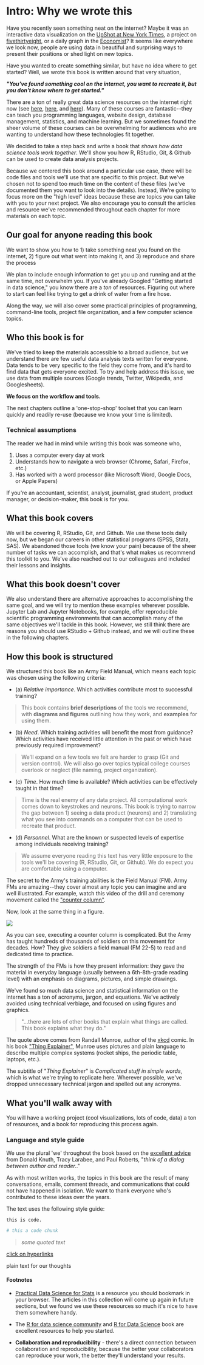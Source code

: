 # Intro: Why we wrote this

Have you recently seen something neat on the internet?  Maybe it was an interactive data visualization on the [UpShot at New York Times](https://www.nytimes.com/section/upshot), a project on [fivethirtyeight](https://projects.fivethirtyeight.com/), or a daily graph in the [Economist](https://www.economist.com/node/21011894)? It seems like everywhere we look now, people are using data in beautiful and surprising ways to present their positions or shed light on new topics. 

Have you wanted to create something similar, but have no idea where to get started? Well, we wrote this book is written around that very situation, 

***"You've found something cool on the internet, you want to recreate it, but you don't know where to get started."***

There are a ton of really great data science resources on the internet right now (see [here](https://www.coursera.org/learn/r-programming), [here](https://www.edx.org/learn/r-programming), and [here](https://www.udacity.com/course/data-analysis-with-r--ud651)). Many of these courses are fantastic--they can teach you programming languages, website design, database management, statistics, and machine learning. But we sometimes found the sheer volume of these courses can be overwhelming for audiences who are wanting to understand how these technologies fit together.  

We decided to take a step back and write a book that *shows how data science tools work together*. We'll show you how R, RStudio, Git, & Github can be used to create data analysis projects. 

Because we centered this book around a particular use case, there will be code files and tools we'll use that are specific to this project. But we've chosen not to spend too much time on the content of these files (we've documented them you want to look into the details). Instead, We're going to focus more on the "high level" ideas because these are topics you can take with you to your next project. We also encourage you to consult the articles and resource we've recommended throughout each chapter for more materials on each topic.

## Our goal for anyone reading this book

We want to show you how to 1) take something neat you found on the internet, 2) figure out what went into making it, and 3) reproduce and share the process 

We plan to include enough information to get you up and running and at the same time, not overwhelm you. If you've already Googled "Getting started in data science," you know there are a *ton* of resources. Figuring out where to start can feel like trying to get a drink of water from a fire hose. 

Along the way, we will also cover some practical principles of programming, command-line tools, project file organization, and a few computer science topics. 

## Who this book is for

We've tried to keep the materials accessible to a broad audience, but we understand there are few useful data analysis texts written for everyone. Data tends to be very specific to the field they come from, and it's hard to find data that gets everyone excited. To try and help address this issue, we use data from multiple sources (Google trends, Twitter, Wikipedia, and Googlesheets).

**We focus on the workflow and tools.**

The next chapters outline a 'one-stop-shop' toolset that you can learn quickly and readily re-use (because we know your time is limited). 

### Technical assumptions

The reader we had in mind while writing this book was someone who, 

1. Uses a computer every day at work
2. Understands how to navigate a web browser (Chrome, Safari, Firefox, etc.)
3. Has worked with a word processor (like Microsoft Word, Google Docs, or Apple Papers) 

If you're an accountant, scientist, analyst, journalist, grad student, product manager, or decision-maker, this book is for you. 

## What this book covers

We will be covering R, RStudio, Git, and Github. We use these tools daily now, but we began our careers in other statistical programs (SPSS, Stata, SAS). We abandoned those tools (we know your pain) because of the sheer number of tasks we can accomplish, and that's what makes us recommend this toolkit to you. We've also reached out to our colleagues and included their lessons and insights.

## What this book doesn't cover

We also understand there are alternative approaches to accomplishing the same goal, and we will try to mention these examples wherever possible. Jupyter Lab and Jupyter Notebooks, for example, offer reproducible scientific programming environments that can accomplish many of the same objectives we'll tackle in this book. However, we still think there are reasons you should use RStudio + Github instead, and we will outline these in the following chapters.  

## How this book is structured

We structured this book like an Army Field Manual, which means each topic was chosen using the following criteria:

- (a) *Relative importance*. Which activities contribute most to successful training?

> This book contains **brief descriptions** of the tools we recommend, with **diagrams and figures** outlining how they work, and **examples** for using them.

- (b) *Need*. Which training activities will benefit the most from guidance? Which activities have received little attention in the past or which have previously required improvement?

> We'll expand on a few tools we felt are harder to grasp (Git and version control). We will also go over topics typical college courses overlook or neglect (file naming, project organization).

- (c) *Time*. How much time is available? Which activities can be effectively taught in that time?

> Time is the real enemy of any data project. All computational work comes down to keystrokes and neurons. This book is trying to narrow the gap between 1) seeing a data product (neurons) and 2) translating what you see into commands on a computer that can be used to recreate that product.

- (d) *Personnel*. What are the known or suspected levels of expertise among individuals receiving training?

> We assume everyone reading this text has very little exposure to the tools we'll be covering (R, RStudio, Git, or Github). We do expect you are comfortable using a computer. 

The secret to the Army's training abilities is the Field Manual (FM). Army FMs are amazing--they cover almost any topic you can imagine and are well illustrated. For example, watch this video of the drill and ceremony movement called the ["counter column"](https://www.youtube.com/watch?v=EgeZl9UOJ0I).

Now, look at the same thing in a figure. 

![](images/01-fm-22-5-counter-column.png)

As you can see, executing a counter column is complicated. But the Army has taught hundreds of thousands of soldiers on this movement for decades. How? They give soldiers a field manual (FM 22-5) to read and dedicated time to practice. 

The strength of the FMs is how they present information: they gave the material in everyday language (usually between a 6th-8th-grade reading level) with an emphasis on diagrams, pictures, and simple drawings.

We've found so much data science and statistical information on the internet has a ton of acronyms, jargon, and equations. We've actively avoided using technical verbiage, and focused on using figures and graphics. 

> "...there are lots of other books that explain what things are called. This book explains what they do." 

The quote above comes from Randall Munroe, author of the [xkcd](https://xkcd.com/) comic. In his book ["Thing Explainer"](https://xkcd.com/thing-explainer/), Munroe uses pictures and plain language to describe multiple complex systems (rocket ships, the periodic table, laptops, etc.). 

The subtitle of "*Thing Explainer*" is *Complicated stuff in simple words*, which is what we're trying to replicate here. Wherever possible, we've dropped unnecessary technical jargon and spelled out any acronyms. 

## What you'll walk away with

You will have a working project (cool visualizations, lots of code, data) a ton of resources, and a book for reproducing this process again.

### Language and style guide

We use the plural 'we' throughout the book based on the [excellent advice](http://www.econ.uiuc.edu/~econ508/Papers/mathwriting.pdf) from Donald Knuth, Tracy Larabee, and Paul Roberts, "*think of a dialog between author and reader.*." 

As with most written works, the topics in this book are the result of many conversations, emails, comment threads, and communications that could not have happened in isolation. We want to thank everyone who's contributed to these ideas over the years. 

The text uses the following style guide: 

`this is code.` 

```sh
# this a code chunk
```

> *some quoted text*

[click on hyperlinks]()

plain text for our thoughts 

#### Footnotes 

- [Practical Data Science for Stats](https://peerj.com/collections/50-practicaldatascistats/) is a resource you should bookmark in your browser. The articles in this collection will come up again in future sections, but we found we use these resources so much it's nice to have them somewhere handy. 

- The [R for data science community](https://www.rfordatasci.com/) and [R for Data Science](https://r4ds.had.co.nz/) book are excellent resources to help you started. 

- **Collaboration and reproducibility** - there's a direct connection between collaboration and reproducibility, because the better your collaborators can reproduce your work, the better they'll understand your results. 

